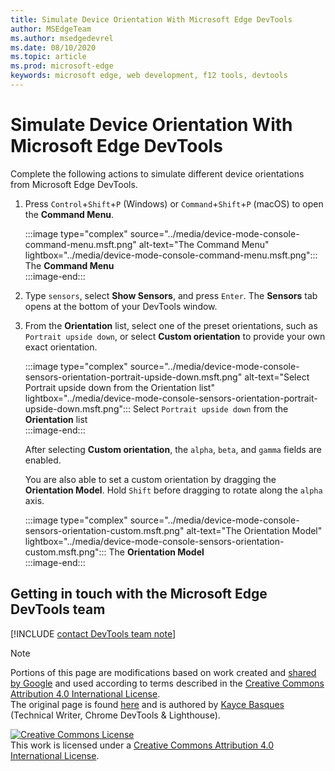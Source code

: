 ```yaml
---
title: Simulate Device Orientation With Microsoft Edge DevTools
author: MSEdgeTeam
ms.author: msedgedevrel
ms.date: 08/10/2020
ms.topic: article
ms.prod: microsoft-edge
keywords: microsoft edge, web development, f12 tools, devtools
---
```

<!-- Copyright Kayce Basques 

   Licensed under the Apache License, Version 2.0 (the "License");
   you may not use this file except in compliance with the License.
   You may obtain a copy of the License at

       https://www.apache.org/licenses/LICENSE-2.0

   Unless required by applicable law or agreed to in writing, software
   distributed under the License is distributed on an "AS IS" BASIS,
   WITHOUT WARRANTIES OR CONDITIONS OF ANY KIND, either express or implied.
   See the License for the specific language governing permissions and
   limitations under the License.  -->

# Simulate Device Orientation With Microsoft Edge DevTools  

Complete the following actions to simulate different device orientations from Microsoft Edge DevTools.  

<!--todo: update device orientation section when available -->  

1.  Press `Control`+`Shift`+`P` \(Windows\) or `Command`+`Shift`+`P` \(macOS\) to open the **Command Menu**.  
    
    :::image type="complex" source="../media/device-mode-console-command-menu.msft.png" alt-text="The Command Menu" lightbox="../media/device-mode-console-command-menu.msft.png":::
       The **Command Menu**  
    :::image-end:::  
    
1.  Type `sensors`, select **Show Sensors**, and press `Enter`.  The **Sensors** tab opens at the bottom of your DevTools window.  
1.  From the **Orientation** list, select one of the preset orientations, such as `Portrait upside down`, or select **Custom orientation** to provide your own exact orientation.  
    
    :::image type="complex" source="../media/device-mode-console-sensors-orientation-portrait-upside-down.msft.png" alt-text="Select Portrait upside down from the Orientation list" lightbox="../media/device-mode-console-sensors-orientation-portrait-upside-down.msft.png":::
       Select `Portrait upside down` from the **Orientation** list  
    :::image-end:::  
    
    After selecting **Custom orientation**, the `alpha`, `beta`, and `gamma` fields are enabled.  
    <!--See [Alpha][alpha], [Beta][beta], and [Gamma][gamma] to understand how these axes work.  -->  
    <!--todo: update links to alpha, beta, and gamma section when available -->  
    You are also able to set a custom orientation by dragging the **Orientation Model**.  Hold `Shift` before dragging to rotate along the `alpha` axis.  
    
    :::image type="complex" source="../media/device-mode-console-sensors-orientation-custom.msft.png" alt-text="The Orientation Model" lightbox="../media/device-mode-console-sensors-orientation-custom.msft.png":::
       The **Orientation Model**  
    :::image-end:::  
    
## Getting in touch with the Microsoft Edge DevTools team  

[!INCLUDE [contact DevTools team note](../includes/contact-devtools-team-note.md)]  

<!-- links -->  

<!--[WebFundamentasNativeHardwareDeviceOrientationIndex]: /web/fundamentals/native-hardware/device-orientation/index "Device Orientation & Motion"  -->  
<!--[WebFundamentasNativeHardwareDeviceOrientationIndexAlpha]: /web/fundamentals/native-hardware/device-orientation/index#alpha "Alpha - Device Orientation & Motion"  -->  
<!--[WebFundamentasNativeHardwareDeviceOrientationIndexBeta]: /web/fundamentals/native-hardware/device-orientation/index#beta "Beta - Device Orientation & Motion"  -->  
<!--[WebFundamentasNativeHardwareDeviceOrientationIndexGamma]: /web/fundamentals/native-hardware/device-orientation/index#gamma "Gamma - Device Orientation & Motion"  -->  

> [!NOTE]
> Portions of this page are modifications based on work created and [shared by Google][GoogleSitePolicies] and used according to terms described in the [Creative Commons Attribution 4.0 International License][CCA4IL].  
> The original page is found [here](https://developers.google.com/web/tools/chrome-devtools/device-mode/orientation) and is authored by [Kayce Basques][KayceBasques] \(Technical Writer, Chrome DevTools \& Lighthouse\).  

[![Creative Commons License][CCby4Image]][CCA4IL]  
This work is licensed under a [Creative Commons Attribution 4.0 International License][CCA4IL].  

[CCA4IL]: https://creativecommons.org/licenses/by/4.0  
[CCby4Image]: https://i.creativecommons.org/l/by/4.0/88x31.png  
[GoogleSitePolicies]: https://developers.google.com/terms/site-policies  
[KayceBasques]: https://developers.google.com/web/resources/contributors/kaycebasques  
